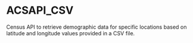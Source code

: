 # ACSAPI_CSV
Census API to retrieve demographic data for specific locations based on latitude and longitude values provided in a CSV file.
